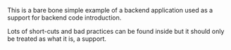 
This is a bare bone simple example of a backend application used as a support for backend code introduction.

Lots of short-cuts and bad practices can be found inside but it should only be treated as what it is, a support.

